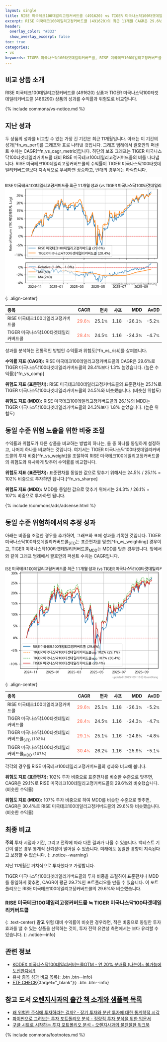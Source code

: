 ```yaml
---
layout: single
title: RISE 미국테크100데일리고정커버드콜 (491620) vs TIGER 미국나스닥100타겟데일리커버드콜 (486290)
excerpt: RISE 미국테크100데일리고정커버드콜 (491620)의 최근 11개월 CAGR은 29.6%로 TIGER 미국나스닥100타겟데일리커버드콜 (486290)의 28.4%보다 1.3% 높았습니다.
header:
  overlay_color: "#333"
  show_overlay_excerpt: false
toc: true
categories:
- vs
keywords: TIGER 미국나스닥100타겟데일리커버드콜, RISE 미국테크100데일리고정커버드콜, RISE 미국테크100데일리고정커버드콜 TIGER 미국나스닥100타겟데일리커버드콜 비교, 491620, 486290, 491620 491620 비교
---
```


## 비교 상품 소개


RISE 미국테크100데일리고정커버드콜 (491620) 상품과 TIGER 미국나스닥100타겟데일리커버드콜 (486290) 상품의 성과를 수익률과 위험도로 비교합니다.





{% include commons/vs-notice.md %}

## 지난 성과

두 상품의 성과를 비교할 수 있는 가장 긴 기간은 최근 11개월입니다. 아래는 이 기간의 성과[^fn_vs_perf]를 그래프와 표로 나타낸 것입니다.
그래프 범례에서 괄호안의 퍼센트 수치는 CAGR[^fn_vs_cagr_metric]입니다.
하단의 보조 그래프는 TIGER 미국나스닥100타겟데일리커버드콜 대비 RISE 미국테크100데일리고정커버드콜의 비를 나타냅니다.
RISE 미국테크100데일리고정커버드콜의 수익률이 TIGER 미국나스닥100타겟데일리커버드콜보다 지속적으로 우세하면 상승하고, 반대의 경우에는 하락합니다.

![RISE 미국테크100데일리고정커버드콜](/vs/images/491620-vs-486290_dual.png){: .align-center}

| **종목** | **CAGR** | **편차** | **샤프** | **MDD** | **AvDD** |
| :------------ | ------: | -----------: | -------: | ------: | -------: |
| RISE 미국테크100데일리고정커버드콜 | <span style="color: tomato">29.6<small>%</small></span> | 25.1<small>%</small> | 1.18 | -26.1<small>%</small> | -5.2<small>%</small> |
| TIGER 미국나스닥100타겟데일리커버드콜 | <span style="color: tomato">28.4<small>%</small></span> | 24.5<small>%</small> | 1.16 | -24.3<small>%</small> | -4.7<small>%</small> |

<!-- more -->


성과를 분석하는 전통적인 방법인 수익률과 위험도[^fn_vs_risk]를 살펴봅니다.

**수익률 지표 (CAGR):** RISE 미국테크100데일리고정커버드콜의 CAGR은 29.6%로 TIGER 미국나스닥100타겟데일리커버드콜의 28.4%보다 1.3% 높았습니다. (높은 수익률)[^fn_vs_comp]

**위험도 지표 (표준편차):** RISE 미국테크100데일리고정커버드콜의 표준편차는 25.1%로 TIGER 미국나스닥100타겟데일리커버드콜의 24.5%와 비슷했습니다. (비슷한 위험도)

**위험도 지표 (MDD):** RISE 미국테크100데일리고정커버드콜의 26.1%의 MDD는 TIGER 미국나스닥100타겟데일리커버드콜의 24.3%보다 1.8% 높았습니다. (높은 위험도)



## 동일 수준 위험 노출을 위한 비중 조절

수익률과 위험도가 다른 상품을 비교하는 방법의 하나는, 둘 중 하나를 동일하게 설정하고, 나머지 하나를 비교하는 것입니다.
여기서는 TIGER 미국나스닥100타겟데일리커버드콜의 투자 비중[^fn_vs_weight]을 조절하여 RISE 미국테크100데일리고정커버드콜의 위험도와 유사하게 맞추어 수익률를 비교합니다.

**위험도 지표 (표준편차):** 표준편차를 동일한 값으로 맞추기 위해서는 24.5% / 25.1% = 102% 비중으로 투자하면 됩니다.[^fn_vs_sharpe]

**위험도 지표 (MDD):** MDD를 동일한 값으로 맞추기 위해서는 24.3% / 26.1% = 107% 비중으로 투자하면 됩니다.


{% include /commons/ads/adsense.html %}



## 동일 수준 위험하에서의 추정 성과

아래는 비중을 조절한 경우를 추가하여, 그래프와 표에 성과를 기록한 것입니다.
TIGER 미국나스닥100타겟데일리커버드콜<sub>STD</sub>는 표준편차를 맞춘[^fn_vs_weighting] 경우이고, TIGER 미국나스닥100타겟데일리커버드콜<sub>MDD</sub>는 MDD를 맞춘 경우입니다.
앞에서와 같이 그래프 범례에서 괄호안의 퍼센트 수치는 CAGR입니다.


![RISE 미국테크100데일리고정커버드콜](/vs/images/491620-vs-486290.png){: .align-center}



| **종목** | **CAGR** | **편차** | **샤프** | **MDD** | **AvDD** |
| :------------ | ------: | -----------: | -------: | ------: | -------: |
| RISE 미국테크100데일리고정커버드콜 | <span style="color: tomato">29.6<small>%</small></span> | 25.1<small>%</small> | 1.18 | -26.1<small>%</small> | -5.2<small>%</small> |
| TIGER 미국나스닥100타겟데일리커버드콜 | <span style="color: tomato">28.4<small>%</small></span> | 24.5<small>%</small> | 1.16 | -24.3<small>%</small> | -4.7<small>%</small> |
| TIGER 미국나스닥100타겟데일리커버드콜<sub>STD</sub> <small>(102%)</small> | <span style="color: tomato">29.1<small>%</small></span> | 25.1<small>%</small> | 1.16 | -24.8<small>%</small> | -4.8<small>%</small> |
| TIGER 미국나스닥100타겟데일리커버드콜<sub>MDD</sub> <small>(107%)</small> | <span style="color: tomato">30.4<small>%</small></span> | 26.2<small>%</small> | 1.16 | -25.9<small>%</small> | -5.1<small>%</small> |



각각의 경우를 RISE 미국테크100데일리고정커버드콜의 성과와 비교해 봅니다.

**위험도 지표 (표준편차):** 102% 투자 비중으로 표준편차를 비슷한 수준으로 맞추면, CAGR은 29.1%로 RISE 미국테크100데일리고정커버드콜의 29.6%와 비슷했습니다. (비슷한 수익률)

**위험도 지표 (MDD):** 107% 투자 비중으로 하여 MDD를 비슷한 수준으로 맞추면, CAGR은 30.4%로 RISE 미국테크100데일리고정커버드콜의 29.6%와 비슷했습니다. (비슷한 수익률)




## 최종 비교

**주의** 투자 시점과 기간, 그리고 전략에 따라 다른 결과가 나올 수 있습니다. 백테스트 기간이 짧은 경우 통계적 신뢰성이 떨어질 수 있습니다. 미래에도 동일한 경향이 지속된다고 보장할 수 없습니다.
{: .notice--warning}

지난 11개월간 거치식으로 투자했다고 가정합니다.

TIGER 미국나스닥100타겟데일리커버드콜의 투자 비중을 조절하여 표준편차나 MDD를 동일하게 맞추면, CAGR이 평균 29.7%인 포트폴리오를 만들 수 있습니다.
이 포트폴리오는 RISE 미국테크100데일리고정커버드콜의 29.6%와 비슷했습니다.

### RISE 미국테크100데일리고정커버드콜 ≒ TIGER 미국나스닥100타겟데일리커버드콜
{: .text-center}
**참고** 위험 대비 수익률이 비슷한 경우라면, 적은 비중으로 동일한 투자 효과를 낼 수 있는 상품을 선택하는 것이, 투자 전략 유연성 측면에서는 보다 유리할 수 있습니다.
{: .notice--info}


## 관련 정보

- [KODEX 미국나스닥100데일리커버드콜OTM - 연 20% 분배율 (나는야~ 불가능에 도전한다네!)](https://kongdori.tistory.com/356)
- [유사 종목 성과 비교 목록](/vs/){: .btn .btn--info}
- [ETF CHECK](https://www.etfcheck.co.kr/mobile/etpitem/486290/compare?compCode%5B%5D=491620){:target="_blank"}{: .btn .btn--info}


## 참고 도서 [오렌지사과의 출간 책 소개와 샘플북 목록](https://kongdori.tistory.com/691)

- [왜 위험한 주식에 투자하라는 걸까? - 장기 투자와 분산 투자에 대한 통계학적 시각](https://kongdori.tistory.com/421)
- [파이썬으로 그려보는 투자 포트폴리오 분석  - 정량적 투자 분석을 위한 입문서](https://kongdori.tistory.com/643)
- [구글 시트로 시작하는 투자 포트폴리오 분석 - 오렌지사과의 불친절한 워크북](https://kongdori.tistory.com/449)

{% include commons/footnotes.md %}